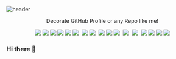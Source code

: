 ![header](https://capsule-render.vercel.app/api?type=waving&color=auto&height=300&section=header&text=capsule%20render&fontSize=90&animation=fadeIn&fontAlignY=38&desc=Decorate%20GitHub%20Profile%20or%20any%20Repo%20like%20me!&descAlignY=51&descAlign=62)
<p align='center'> Decorate GitHub Profile or any Repo like me! </p>
<p align='center'>
  <a href="#demo">
    <img src="https://img.shields.io/badge/javascript-F7DF1E?style=flat-square&logo=javascript&logoColor=white"/></a>
    <img src="https://img.shields.io/badge/HTML-E34F26?style=flat-square&logo=HTML5&logoColor=white"/></a>
    <img src="https://img.shields.io/badge/CSS-1572B6?style=flat-square&logo=CSS3&logoColor=white"/></a>
    <img src="https://img.shields.io/badge/Spring-6DB33F?style=flat-square&logo=CSS3&logoColor=white"/></a>
    <img src="https://img.shields.io/badge/Vue-4FC08D?style=flat-square&logo=Vue.js&logoColor=white"/></a>
    <img src="https://img.shields.io/badge/Bootstrap-7952B3?style=flat-square&logo=Bootstrap&logoColor=white"/></a>&nbsp;
    <img src="https://img.shields.io/badge/Java-7952B3?style=flat-square&logo=Java&logoColor=white"/></a>
    <img src="https://img.shields.io/badge/C Sharp-239120?style=flat-square&logo=C Sharp&logoColor=white"/></a>&nbsp;
    <img src="https://img.shields.io/badge/Visual Studio-5C2D91?style=flat-square&logo=Visual Studio&logoColor=white"/></a>
    <img src="https://img.shields.io/badge/VScode-007ACC?style=flat-square&logo=Visual Studio Code&logoColor=white"/></a>
    <img src="https://img.shields.io/badge/Eclipse-2C2255?style=flat-square&logo=Eclipse IDE&logoColor=white"/></a>&nbsp;
    <img src="https://img.shields.io/badge/Oracle-F80000?style=flat-square&logo=Oracle&logoColor=white"/></a>&nbsp;
    <img src="https://img.shields.io/badge/Tomcat-F8DC75?style=flat-square&logo=Apache Tomcat&logoColor=white"/></a>&nbsp;
    <img src="https://img.shields.io/badge/Adobe-FF0000?style=flat-square&logo=Adobe&logoColor=white"/></a>
    <img src="https://img.shields.io/badge/Photoshop-31A8FF?style=flat-square&logo=Adobe Photoshop&logoColor=white"/></a>
    <img src="https://img.shields.io/badge/Illustrator-FF9A00?style=flat-square&logo=Adobe Illustrator&logoColor=white"/></a>
    <img src="https://img.shields.io/badge/InDesign-FF3366?style=flat-square&logo=Adobe InDesign&logoColor=white"/></a>
  </a>
  
  

  
  
</p>


### Hi there 👋




<!--
**KHJmarina/KHJmarina** is a ✨ _special_ ✨ repository because its `README.md` (this file) appears on your GitHub profile.

Here are some ideas to get you started:

- 🔭 I’m currently working on ...
- 🌱 I’m currently learning ...
- 👯 I’m looking to collaborate on ...
- 🤔 I’m looking for help with ...
- 💬 Ask me about ...
- 📫 How to reach me: ...
- 😄 Pronouns: ...
- ⚡ Fun fact: ...
-->
